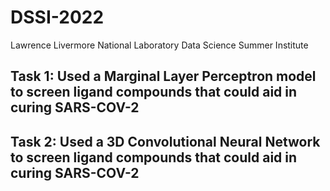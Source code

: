 # DSSI-2022
Lawrence Livermore National Laboratory Data Science Summer Institute

## Task 1: Used a Marginal Layer Perceptron model to screen ligand compounds that could aid in curing SARS-COV-2
## Task 2: Used a 3D Convolutional Neural Network to screen ligand compounds that could aid in curing SARS-COV-2

